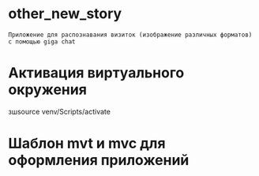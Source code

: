 # other_new_story
```
Приложение для распознавания визиток (изображение различных форматов) с помощью giga chat

 ```


# Активация виртуального окружения
зшsource venv/Scripts/activate


# Шаблон mvt и mvc для оформления приложений
